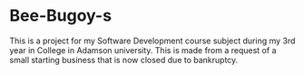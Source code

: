 # Bee-Bugoy-s
This is a project for my Software Development course subject during my 3rd year in College in Adamson university.
This is made from a request of a small starting business that is now closed due to bankruptcy.
